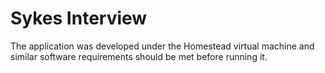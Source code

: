 # Sykes Interview

The application was developed under the Homestead virtual machine and similar software requirements should be met before running it.
